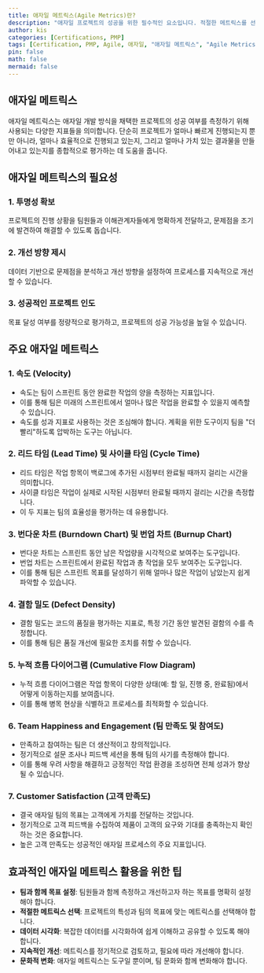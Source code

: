 ```yaml
---
title: 애자일 메트릭스(Agile Metrics)란?
description: "애자일 프로젝트의 성공을 위한 필수적인 요소입니다. 적절한 메트릭스를 선택하고, 데이터를 분석하여 지속적으로 개선해 나가는 것이 중요합니다."
author: kis
categories: [Certifications, PMP]
tags: [Certification, PMP, Agile, 애자일, "애자일 메트릭스", "Agile Metrics"]
pin: false
math: false
mermaid: false
---
```

## 애자일 메트릭스

애자일 메트릭스는 애자일 개발 방식을 채택한 프로젝트의 성공 여부를 측정하기 위해 사용되는 다양한 지표들을 의미합니다. 단순히 프로젝트가 얼마나 빠르게 진행되는지 뿐만 아니라, 얼마나 효율적으로 진행되고 있는지, 그리고 얼마나 가치 있는 결과물을 만들어내고 있는지를 종합적으로 평가하는 데 도움을 줍니다.

## 애자일 메트릭스의 필요성
### 1. 투명성 확보
프로젝트의 진행 상황을 팀원들과 이해관계자들에게 명확하게 전달하고, 문제점을 조기에 발견하여 해결할 수 있도록 돕습니다.
### 2. 개선 방향 제시
데이터 기반으로 문제점을 분석하고 개선 방향을 설정하여 프로세스를 지속적으로 개선할 수 있습니다.
### 3. 성공적인 프로젝트 인도
목표 달성 여부를 정량적으로 평가하고, 프로젝트의 성공 가능성을 높일 수 있습니다.

## 주요 애자일 메트릭스

### 1. 속도 (Velocity)
- 속도는 팀이 스프린트 동안 완료한 작업의 양을 측정하는 지표입니다. 
- 이를 통해 팀은 미래의 스프린트에서 얼마나 많은 작업을 완료할 수 있을지 예측할 수 있습니다.
- 속도를 성과 지표로 사용하는 것은 조심해야 합니다. 계획을 위한 도구이지 팀을 "더 빨리"하도록 압박하는 도구는 아닙니다.

### 2. 리드 타임 (Lead Time) 및 사이클 타임 (Cycle Time)
- 리드 타임은 작업 항목이 백로그에 추가된 시점부터 완료될 때까지 걸리는 시간을 의미합니다. 
- 사이클 타임은 작업이 실제로 시작된 시점부터 완료될 때까지 걸리는 시간을 측정합니다. 
- 이 두 지표는 팀의 효율성을 평가하는 데 유용합니다.

### 3. 번다운 차트 (Burndown Chart) 및 번업 차트 (Burnup Chart)
- 번다운 차트는 스프린트 동안 남은 작업량을 시각적으로 보여주는 도구입니다. 
- 번업 차트는 스프린트에서 완료된 작업과 총 작업을 모두 보여주는 도구입니다.
- 이를 통해 팀은 스프린트 목표를 달성하기 위해 얼마나 많은 작업이 남았는지 쉽게 파악할 수 있습니다.

### 4. 결함 밀도 (Defect Density)
- 결함 밀도는 코드의 품질을 평가하는 지표로, 특정 기간 동안 발견된 결함의 수를 측정합니다. 
- 이를 통해 팀은 품질 개선에 필요한 조치를 취할 수 있습니다.

### 5. 누적 흐름 다이어그램 (Cumulative Flow Diagram)
- 누적 흐름 다이어그램은 작업 항목이 다양한 상태(예: 할 일, 진행 중, 완료됨)에서 어떻게 이동하는지를 보여줍니다. 
- 이를 통해 병목 현상을 식별하고 프로세스를 최적화할 수 있습니다.

### 6. Team Happiness and Engagement (팀 만족도 및 참여도)
- 만족하고 참여하는 팀은 더 생산적이고 창의적입니다. 
- 정기적으로 설문 조사나 피드백 세션을 통해 팀의 사기를 측정해야 합니다.
- 이를 통해 우려 사항을 해결하고 긍정적인 작업 환경을 조성하면 전체 성과가 향상될 수 있습니다.

### 7. Customer Satisfaction (고객 만족도)
- 결국 애자일 팀의 목표는 고객에게 가치를 전달하는 것입니다. 
- 정기적으로 고객 피드백을 수집하여 제품이 고객의 요구와 기대를 충족하는지 확인하는 것은 중요합니다. 
- 높은 고객 만족도는 성공적인 애자일 프로세스의 주요 지표입니다.


## 효과적인 애자일 메트릭스 활용을 위한 팁
- **팀과 함께 목표 설정**: 팀원들과 함께 측정하고 개선하고자 하는 목표를 명확히 설정해야 합니다.
- **적절한 메트릭스 선택**: 프로젝트의 특성과 팀의 목표에 맞는 메트릭스를 선택해야 합니다.
- **데이터 시각화**: 복잡한 데이터를 시각화하여 쉽게 이해하고 공유할 수 있도록 해야 합니다.
- **지속적인 개선**: 메트릭스를 정기적으로 검토하고, 필요에 따라 개선해야 합니다.
- **문화적 변화**: 애자일 메트릭스는 도구일 뿐이며, 팀 문화와 함께 변화해야 합니다.